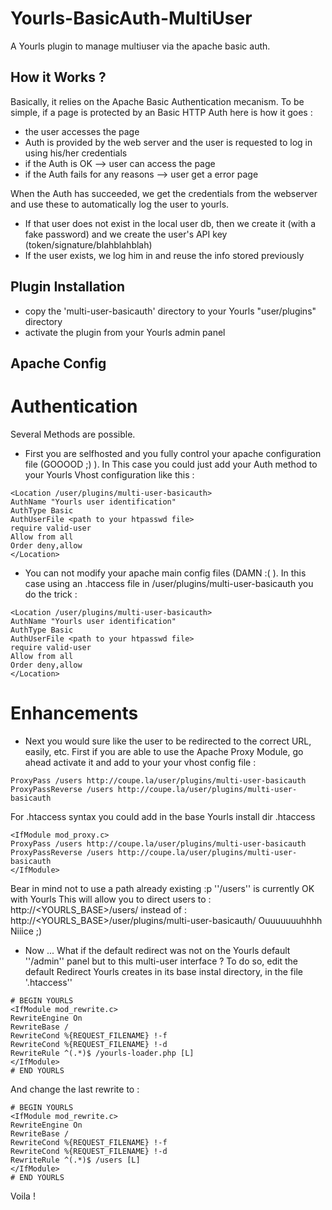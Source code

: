 Yourls-BasicAuth-MultiUser
==========================

A Yourls plugin to manage multiuser via the apache basic auth.

How it Works ?
--------------
Basically, it relies on the Apache Basic Authentication mecanism.
To be simple, if a page is protected by an Basic HTTP Auth here is how it goes :
* the user accesses the page
* Auth is provided by the web server and the user is requested to log in using his/her credentials
* if the Auth is OK --> user can access the page
* if the Auth fails for any reasons --> user get a error page

When the Auth has succeeded, we get the credentials from the webserver and use these to automatically log the user to yourls.
* If that user does not exist in the local user db, then we create it (with a fake password) and we create the user's API key (token/signature/blahblahblah)
* If the user exists, we log him in and reuse the info stored previously

Plugin Installation
-------------------

* copy the 'multi-user-basicauth' directory to your Yourls "user/plugins" directory
* activate the plugin from your Yourls admin panel


Apache Config
-------------

Authentication
==============

Several Methods are possible.
* First you are selfhosted and you fully control your apache configuration file (GOOOOD ;) ).
In This case you could just add your Auth method to your Yourls Vhost configuration like this :

```
<Location /user/plugins/multi-user-basicauth>
AuthName "Yourls user identification"
AuthType Basic
AuthUserFile <path to your htpasswd file>
require valid-user
Allow from all
Order deny,allow
</Location>
```
* You can not modify your apache main config files (DAMN :( ).
In this case using an .htaccess file in /user/plugins/multi-user-basicauth you do the trick :

```
<Location /user/plugins/multi-user-basicauth>
AuthName "Yourls user identification"
AuthType Basic
AuthUserFile <path to your htpasswd file>
require valid-user
Allow from all
Order deny,allow
</Location>
```

Enhancements
============
* Next you would sure like the user to be redirected to the correct URL, easily, etc.
First if you are able to use the Apache Proxy Module, go ahead activate it and add to your your vhost config file :

```
ProxyPass /users http://coupe.la/user/plugins/multi-user-basicauth
ProxyPassReverse /users http://coupe.la/user/plugins/multi-user-basicauth
```

For .htaccess syntax you could add in the base Yourls install dir .htaccess
```
<IfModule mod_proxy.c>
ProxyPass /users http://coupe.la/user/plugins/multi-user-basicauth
ProxyPassReverse /users http://coupe.la/user/plugins/multi-user-basicauth
</IfModule>
```

Bear in mind not to use a path already existing :p ''/users'' is currently OK with Yourls
This will allow you to direct users to :
http://<YOURLS_BASE>/users/
instead of :
http://<YOURLS_BASE>/user/plugins/multi-user-basicauth/
Ouuuuuuuhhhh Niiice ;)

* Now ... What if the default redirect was not on the Yourls default ''/admin'' panel but to this multi-user interface ?
To do so, edit the default Redirect Yourls creates in its base instal directory, in the file '.htaccess''

```
# BEGIN YOURLS
<IfModule mod_rewrite.c>
RewriteEngine On
RewriteBase /
RewriteCond %{REQUEST_FILENAME} !-f
RewriteCond %{REQUEST_FILENAME} !-d
RewriteRule ^(.*)$ /yourls-loader.php [L]
</IfModule>
# END YOURLS
```
And change the last rewrite to :
```
# BEGIN YOURLS
<IfModule mod_rewrite.c>
RewriteEngine On
RewriteBase /
RewriteCond %{REQUEST_FILENAME} !-f
RewriteCond %{REQUEST_FILENAME} !-d
RewriteRule ^(.*)$ /users [L]
</IfModule>
# END YOURLS
```

Voila !
